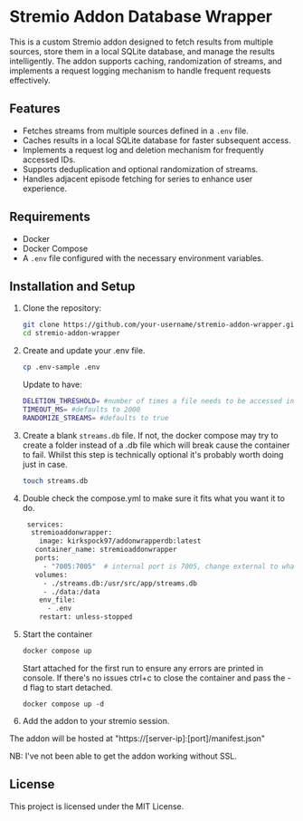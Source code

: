 # Stremio Addon Database Wrapper

This is a custom Stremio addon designed to fetch results from multiple sources, store them in a local SQLite database, and manage the results intelligently. The addon supports caching, randomization of streams, and implements a request logging mechanism to handle frequent requests effectively.

## Features

- Fetches streams from multiple sources defined in a `.env` file.
- Caches results in a local SQLite database for faster subsequent access.
- Implements a request log and deletion mechanism for frequently accessed IDs.
- Supports deduplication and optional randomization of streams.
- Handles adjacent episode fetching for series to enhance user experience.

## Requirements

- Docker
- Docker Compose
- A `.env` file configured with the necessary environment variables.

## Installation and Setup

1. Clone the repository:

	```bash
	git clone https://github.com/your-username/stremio-addon-wrapper.git
	cd stremio-addon-wrapper
	```

2. Create and update your .env file.
	```bash
	cp .env-sample .env
	```
 	Update to have:
	```bash
 	DELETION_THRESHOLD= #number of times a file needs to be accessed in one hour before the addon deletes the database storage, allowing for fresh results.
 	TIMEOUT_MS= #defaults to 2000
 	RANDOMIZE_STREAMS= #defaults to true
 	```
 3. Create a blank `streams.db` file. If not, the docker compose may try to create a folder instead of a .db file which will break cause the container to fail. Whilst this step is technically optional it's probably worth doing just in case.
    
	```bash
 	touch streams.db
 	```


 4. Double check the compose.yml to make sure it fits what you want it to do.
	```bash
	 services:
	  stremioaddonwrapper:
	    image: kirkspock97/addonwrapperdb:latest
 	   container_name: stremioaddonwrapper
 	   ports:
 	     - "7005:7005"  # internal port is 7005, change external to whatever you want
 	   volumes:
 	     - ./streams.db:/usr/src/app/streams.db
 	     - ./data:/data
	    env_file:
	      - .env                            
	    restart: unless-stopped
 	```
 5. Start the container
    ```bash
    docker compose up
    ```
    Start attached for the first run to ensure any errors are printed in console. If there's no issues ctrl+c to close the container and pass the -d flag to start detached.
    ```
    docker compose up -d
    ```
6. Add the addon to your stremio session.

The addon will be hosted at "https://[server-ip]:[port]/manifest.json"

NB: I've not been able to get the addon working without SSL. 

## License

This project is licensed under the MIT License. 
